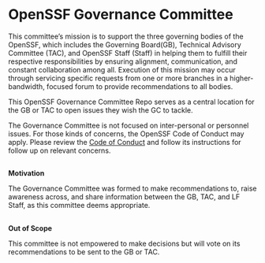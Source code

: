 # **OpenSSF Governance Committee**

This committee’s mission is to support the three governing bodies of the OpenSSF, which includes the Governing Board(GB), Technical Advisory Committee (TAC), and OpenSSF Staff (Staff) in helping them to fulfill their respective responsibilities by ensuring alignment, communication, and constant collaboration among all. Execution of this mission may occur through servicing specific requests from one or more branches in a higher-bandwidth, focused forum to provide recommendations to all bodies.

This OpenSSF Governance Committee Repo serves as a central location for the GB or TAC to open issues they wish the GC to tackle.

The Governance Committee is not focused on inter-personal or personnel issues. For those kinds of concerns, the OpenSSF Code of Conduct may apply. Please review the [Code of Conduct](https://openssf.org/community/code-of-conduct/) and follow its instructions for follow up on relevant concerns.


## 
**Motivation**

The Governance Committee was formed to make recommendations to, raise awareness across, and share information between the GB, TAC, and LF Staff, as this committee deems appropriate. 

## 
**Out of Scope**

This committee is not empowered to make decisions but will vote on its recommendations to be sent to the GB or TAC.  

 

